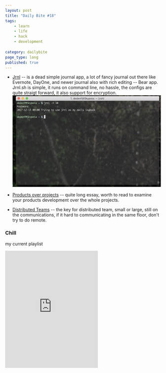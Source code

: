 ```yaml
---
layout: post
title: "Daily Bite #18"
tags: 
    - learn
    - life
    - hack
    - development

category: dailybite
page_type: long
published: true
---
```


- [Jrnl](http://jrnl.sh/) -- is a dead simple journal app, a lot of fancy journal out there like Evernote, DayOne, and newer journal also with rich editing -- Bear app. Jrnl.sh is simple, it runs on command line, no hassle, the configs are quite straigt forward, it also support for encryption.   
![](/images/posts/jrnl.jpg)

- [Products over projects](https://martinfowler.com/articles/products-over-projects.html) -- quite long essay, worth to read to examine your products development over the whole projects.

- [Distributed Teams](https://www.backerkit.com/blog/distributed-teams) -- the key for distributed team, small or large, still on the communications, if it hard to communicating in the same floor, don't try to do remote.


### Chill
my current playlist
<iframe src="https://open.spotify.com/embed/user/spotify/playlist/37i9dQZF1DX6ziVCJnEm59" width="300" height="380" frameborder="0" allowtransparency="true"></iframe>